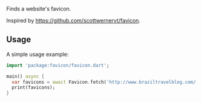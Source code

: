 Finds a website's favicon.

Inspired by https://github.com/scottwernervt/favicon.

## Usage

A simple usage example:

```dart
import 'package:favicon/favicon.dart';

main() async {
  var favicons = await Favicon.fetch('http://www.braziltravelblog.com/');
  print(favicons);
}
```
